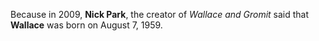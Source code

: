 Because in 2009, **Nick Park**, the creator of *Wallace and Gromit* said that **Wallace** was born on August 7, 1959.
